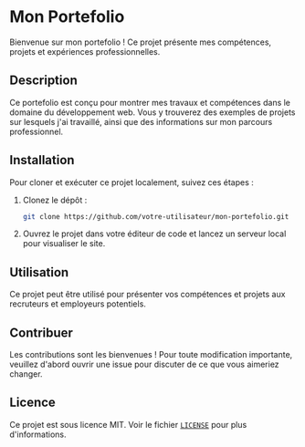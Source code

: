 # Mon Portefolio

Bienvenue sur mon portefolio ! Ce projet présente mes compétences, projets et expériences professionnelles.

## Description

Ce portefolio est conçu pour montrer mes travaux et compétences dans le domaine du développement web. Vous y trouverez des exemples de projets sur lesquels j'ai travaillé, ainsi que des informations sur mon parcours professionnel.

## Installation

Pour cloner et exécuter ce projet localement, suivez ces étapes :

1. Clonez le dépôt :
   ```bash
   git clone https://github.com/votre-utilisateur/mon-portefolio.git

2. Ouvrez le projet dans votre éditeur de code et lancez un serveur local pour visualiser le site.

## Utilisation

Ce projet peut être utilisé pour présenter vos compétences et projets aux recruteurs et employeurs potentiels.

## Contribuer

Les contributions sont les bienvenues ! Pour toute modification importante, veuillez d'abord ouvrir une issue pour discuter de ce que vous aimeriez changer.

## Licence

Ce projet est sous licence MIT. Voir le fichier [`LICENSE`](LICENSE.md) pour plus d'informations.

